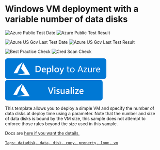 # Windows VM deployment with a variable number of data disks

![Azure Public Test Date](https://azurequickstartsservice.blob.core.windows.net/badges/101-vm-windows-copy-datadisks/PublicLastTestDate.svg)
![Azure Public Test Result](https://azurequickstartsservice.blob.core.windows.net/badges/101-vm-windows-copy-datadisks/PublicDeployment.svg)

![Azure US Gov Last Test Date](https://azurequickstartsservice.blob.core.windows.net/badges/101-vm-windows-copy-datadisks/FairfaxLastTestDate.svg)
![Azure US Gov Last Test Result](https://azurequickstartsservice.blob.core.windows.net/badges/101-vm-windows-copy-datadisks/FairfaxDeployment.svg)

![Best Practice Check](https://azurequickstartsservice.blob.core.windows.net/badges/101-vm-windows-copy-datadisks/BestPracticeResult.svg)
![Cred Scan Check](https://azurequickstartsservice.blob.core.windows.net/badges/101-vm-windows-copy-datadisks/CredScanResult.svg)

[![Deploy To Azure](https://raw.githubusercontent.com/Azure/azure-quickstart-templates/master/1-CONTRIBUTION-GUIDE/images/deploytoazure.svg?sanitize=true)]("https://portal.azure.com/#create/Microsoft.Template/uri/https%3A%2F%2Fraw.githubusercontent.com%2FAzure%2Fazure-quickstart-templates%2Fmaster%2F101-vm-windows-copy-datadisks%2Fazuredeploy.json")  [![Visualize](https://raw.githubusercontent.com/Azure/azure-quickstart-templates/master/1-CONTRIBUTION-GUIDE/images/visualizebutton.svg?sanitize=true)]("http://armviz.io/#/?load=https%3A%2F%2Fraw.githubusercontent.com%2FAzure%2Fazure-quickstart-templates%2Fmaster%2F101-vm-windows-copy-datadisks%2Fazuredeploy.json")

This template allows you to deploy a simple VM and specify the number of data disks at deploy time using a parameter.  Note that the number and size of data disks is bound by the VM size, this sample does not attempt to enforce those rules beyond the size used in this sample.

Docs are <a href="https://docs.microsoft.com/en-us/azure/virtual-machines/virtual-machines-windows-sizes" target="_blank">here if you want the details.

`Tags: datadisk, data, disk, copy, property, loop, vm`


